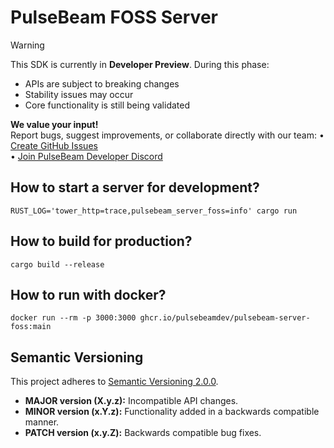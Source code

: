# PulseBeam FOSS Server

> [!WARNING]
> This SDK is currently in **Developer Preview**. During this phase:
> - APIs are subject to breaking changes
> - Stability issues may occur
> - Core functionality is still being validated
>
> **We value your input!**  
> Report bugs, suggest improvements, or collaborate directly with our team:
> • [Create GitHub Issues](https://github.com/PulseBeamDev/pulsebeam-server-lite/issues)  
> • [Join PulseBeam Developer Discord](https://discord.gg/Bhd3t9afuB)  

## How to start a server for development?

`RUST_LOG='tower_http=trace,pulsebeam_server_foss=info' cargo run`

## How to build for production?

`cargo build --release`

## How to run with docker?

`docker run --rm -p 3000:3000 ghcr.io/pulsebeamdev/pulsebeam-server-foss:main`


## Semantic Versioning

This project adheres to [Semantic Versioning 2.0.0](https://semver.org/).

* **MAJOR version (X.y.z):** Incompatible API changes.
* **MINOR version (x.Y.z):** Functionality added in a backwards compatible manner.
* **PATCH version (x.y.Z):** Backwards compatible bug fixes.
